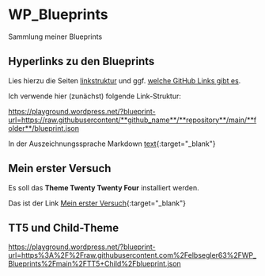 # WP_Blueprints
Sammlung meiner Blueprints

## Hyperlinks zu den Blueprints
Lies hierzu die Seiten [linkstruktur](linkstruktur.md) und ggf. [welche GitHub Links gibt es](welche%20GitHub%20Links%20gibt%20es.md).

Ich verwende hier (zunächst) folgende Link-Struktur:

https://playground.wordpress.net/?blueprint-url=https://raw.githubusercontent/**github_name**/**repository**/main/**folder**/blueprint.json

In der Auszeichnungssprache Markdown [text](https://example.com){:target="_blank"}

## Mein erster Versuch
Es soll das **Theme Twenty Twenty Four** installiert werden.

Das ist der Link [Mein erster Versuch](https://playground.wordpress.net/?blueprint-url=https://raw.githubusercontent.com/elbsegler63/WP_Blueprints/main/01_TT4/blueprint.json){:target="_blank"}

## TT5 und Child-Theme
https://playground.wordpress.net/?blueprint-url=https%3A%2F%2Fraw.githubusercontent.com%2Felbsegler63%2FWP_Blueprints%2Fmain%2FTT5+Child%2Fblueprint.json

